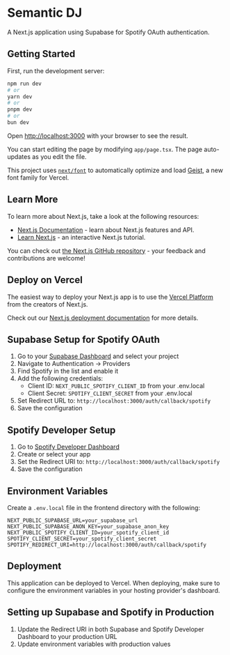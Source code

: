 # Semantic DJ

A Next.js application using Supabase for Spotify OAuth authentication.

## Getting Started

First, run the development server:

```bash
npm run dev
# or
yarn dev
# or
pnpm dev
# or
bun dev
```

Open [http://localhost:3000](http://localhost:3000) with your browser to see the result.

You can start editing the page by modifying `app/page.tsx`. The page auto-updates as you edit the file.

This project uses [`next/font`](https://nextjs.org/docs/app/building-your-application/optimizing/fonts) to automatically optimize and load [Geist](https://vercel.com/font), a new font family for Vercel.

## Learn More

To learn more about Next.js, take a look at the following resources:

- [Next.js Documentation](https://nextjs.org/docs) - learn about Next.js features and API.
- [Learn Next.js](https://nextjs.org/learn) - an interactive Next.js tutorial.

You can check out [the Next.js GitHub repository](https://github.com/vercel/next.js) - your feedback and contributions are welcome!

## Deploy on Vercel

The easiest way to deploy your Next.js app is to use the [Vercel Platform](https://vercel.com/new?utm_medium=default-template&filter=next.js&utm_source=create-next-app&utm_campaign=create-next-app-readme) from the creators of Next.js.

Check out our [Next.js deployment documentation](https://nextjs.org/docs/app/building-your-application/deploying) for more details.

## Supabase Setup for Spotify OAuth

1. Go to your [Supabase Dashboard](https://app.supabase.com/) and select your project
2. Navigate to Authentication → Providers
3. Find Spotify in the list and enable it
4. Add the following credentials:
   - Client ID: `NEXT_PUBLIC_SPOTIFY_CLIENT_ID` from your .env.local
   - Client Secret: `SPOTIFY_CLIENT_SECRET` from your .env.local
5. Set Redirect URL to: `http://localhost:3000/auth/callback/spotify`
6. Save the configuration

## Spotify Developer Setup

1. Go to [Spotify Developer Dashboard](https://developer.spotify.com/dashboard)
2. Create or select your app
3. Set the Redirect URI to: `http://localhost:3000/auth/callback/spotify`
4. Save the configuration

## Environment Variables

Create a `.env.local` file in the frontend directory with the following:

```
NEXT_PUBLIC_SUPABASE_URL=your_supabase_url
NEXT_PUBLIC_SUPABASE_ANON_KEY=your_supabase_anon_key
NEXT_PUBLIC_SPOTIFY_CLIENT_ID=your_spotify_client_id
SPOTIFY_CLIENT_SECRET=your_spotify_client_secret
SPOTIFY_REDIRECT_URI=http://localhost:3000/auth/callback/spotify
```

## Deployment

This application can be deployed to Vercel. When deploying, make sure to configure the environment variables in your hosting provider's dashboard.

## Setting up Supabase and Spotify in Production

1. Update the Redirect URI in both Supabase and Spotify Developer Dashboard to your production URL
2. Update environment variables with production values
